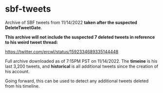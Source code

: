 # sbf-tweets
Archive of SBF tweets from 11/14/2022 **taken after the suspected DeleteTweetGate**.

**This archive will not include the suspected 7 deleted tweets in reference to his weird tweet thread:**

https://twitter.com/ercwl/status/1592334689335144448

Full archive downloaded as of 7:15PM PST on 11/14/2022. The **timeine** is his last 3,200 tweets, and **historical** is all additional tweets since the creation of his account. 

Going forward, this can be used to detect any additional tweets deleted from his timeline. 
